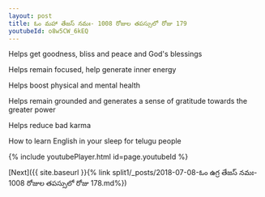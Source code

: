 ```yaml
---
layout: post
title: ఓం మహా తేజస్ నమః- 1008 రోజుల తపస్సులో రోజు 179
youtubeId: o8w5CW_6kEQ
---
```

 
 
Helps get goodness, bliss and peace and God's blessings
 
Helps remain focused, help generate inner energy 
 
Helps boost physical and mental health 
 
Helps remain grounded and generates a sense of gratitude towards the greater power 
 
Helps reduce bad karma
 
How to learn English in your sleep for telugu people
 
 
 
 


{% include youtubePlayer.html id=page.youtubeId %}
 
[Next]({{ site.baseurl }}{% link split1/_posts/2018-07-08-ఓం ఉగ్ర తేజస్ నమః- 1008 రోజుల తపస్సులో రోజు 178.md%})
 
